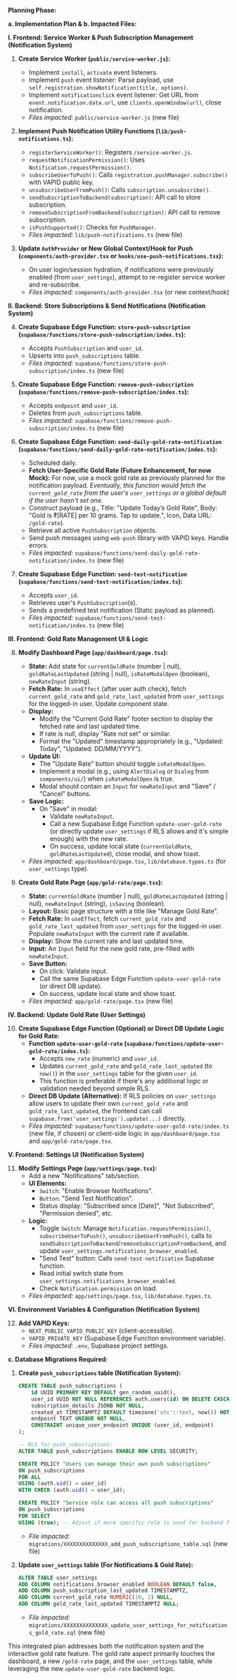 
**Planning Phase:**

**a. Implementation Plan & b. Impacted Files:**

**I. Frontend: Service Worker & Push Subscription Management (Notification System)**

1.  **Create Service Worker (`public/service-worker.js`):**
    *   Implement `install`, `activate` event listeners.
    *   Implement `push` event listener: Parse payload, use `self.registration.showNotification(title, options)`.
    *   Implement `notificationclick` event listener: Get URL from `event.notification.data.url`, use `clients.openWindow(url)`, close notification.
    *   *Files impacted:* `public/service-worker.js` (new file)

2.  **Implement Push Notification Utility Functions (`lib/push-notifications.ts`):**
    *   `registerServiceWorker()`: Registers `/service-worker.js`.
    *   `requestNotificationPermission()`: Uses `Notification.requestPermission()`.
    *   `subscribeUserToPush()`: Calls `registration.pushManager.subscribe()` with VAPID public key.
    *   `unsubscribeUserFromPush()`: Calls `subscription.unsubscribe()`.
    *   `sendSubscriptionToBackend(subscription)`: API call to store subscription.
    *   `removeSubscriptionFromBackend(subscription)`: API call to remove subscription.
    *   `isPushSupported()`: Checks for `PushManager`.
    *   *Files impacted:* `lib/push-notifications.ts` (new file)

3.  **Update `AuthProvider` or New Global Context/Hook for Push (`components/auth-provider.tsx` or `hooks/use-push-notifications.tsx`):**
    *   On user login/session hydration, if notifications were previously enabled (from `user_settings`), attempt to re-register service worker and re-subscribe.
    *   *Files impacted:* `components/auth-provider.tsx` (or new context/hook)

**II. Backend: Store Subscriptions & Send Notifications (Notification System)**

4.  **Create Supabase Edge Function: `store-push-subscription` (`supabase/functions/store-push-subscription/index.ts`):**
    *   Accepts `PushSubscription` and `user_id`.
    *   Upserts into `push_subscriptions` table.
    *   *Files impacted:* `supabase/functions/store-push-subscription/index.ts` (new file)

5.  **Create Supabase Edge Function: `remove-push-subscription` (`supabase/functions/remove-push-subscription/index.ts`):**
    *   Accepts `endpoint` and `user_id`.
    *   Deletes from `push_subscriptions` table.
    *   *Files impacted:* `supabase/functions/remove-push-subscription/index.ts` (new file)

6.  **Create Supabase Edge Function: `send-daily-gold-rate-notification` (`supabase/functions/send-daily-gold-rate-notification/index.ts`):**
    *   Scheduled daily.
    *   **Fetch User-Specific Gold Rate (Future Enhancement, for now Mock):** For now, use a mock gold rate as previously planned for the notification payload. *Eventually, this function would fetch the `current_gold_rate` from the user's `user_settings` or a global default if the user hasn't set one.*
    *   Construct payload (e.g., Title: "Update Today’s Gold Rate", Body: "Gold is ₹[RATE] per 10 grams. Tap to update.", Icon, Data URL: `/gold-rate`).
    *   Retrieve all active `PushSubscription` objects.
    *   Send push messages using `web-push` library with VAPID keys. Handle errors.
    *   *Files impacted:* `supabase/functions/send-daily-gold-rate-notification/index.ts` (new file)

7.  **Create Supabase Edge Function: `send-test-notification` (`supabase/functions/send-test-notification/index.ts`):**
    *   Accepts `user_id`.
    *   Retrieves user's `PushSubscription`(s).
    *   Sends a predefined test notification (Static payload as planned).
    *   *Files impacted:* `supabase/functions/send-test-notification/index.ts` (new file)

**III. Frontend: Gold Rate Management UI & Logic**

8.  **Modify Dashboard Page (`app/dashboard/page.tsx`):**
    *   **State:** Add state for `currentGoldRate` (number | null), `goldRateLastUpdated` (string | null), `isRateModalOpen` (boolean), `newRateInput` (string).
    *   **Fetch Rate:** In `useEffect` (after user auth check), fetch `current_gold_rate` and `gold_rate_last_updated` from `user_settings` for the logged-in user. Update component state.
    *   **Display:**
        *   Modify the "Current Gold Rate" footer section to display the fetched rate and last updated time.
        *   If rate is null, display "Rate not set" or similar.
        *   Format the "Updated" timestamp appropriately (e.g., "Updated: Today", "Updated: DD/MM/YYYY").
    *   **Update UI:**
        *   The "Update Rate" button should toggle `isRateModalOpen`.
        *   Implement a modal (e.g., using `AlertDialog` or `Dialog` from `components/ui/`) when `isRateModalOpen` is true.
        *   Modal should contain an `Input` for `newRateInput` and "Save" / "Cancel" buttons.
    *   **Save Logic:**
        *   On "Save" in modal:
            *   Validate `newRateInput`.
            *   Call a new Supabase Edge Function `update-user-gold-rate` (or directly update `user_settings` if RLS allows and it's simple enough) with the new rate.
            *   On success, update local state (`currentGoldRate`, `goldRateLastUpdated`), close modal, and show toast.
    *   *Files impacted:* `app/dashboard/page.tsx`, `lib/database.types.ts` (for `user_settings` type).

9.  **Create Gold Rate Page (`app/gold-rate/page.tsx`):**
    *   **State:** `currentGoldRate` (number | null), `goldRateLastUpdated` (string | null), `newRateInput` (string), `isSaving` (boolean).
    *   **Layout:** Basic page structure with a title like "Manage Gold Rate".
    *   **Fetch Rate:** In `useEffect`, fetch `current_gold_rate` and `gold_rate_last_updated` from `user_settings` for the logged-in user. Populate `newRateInput` with the current rate if available.
    *   **Display:** Show the current rate and last updated time.
    *   **Input:** An `Input` field for the new gold rate, pre-filled with `newRateInput`.
    *   **Save Button:**
        *   On click: Validate input.
        *   Call the same Supabase Edge Function `update-user-gold-rate` (or direct DB update).
        *   On success, update local state and show toast.
    *   *Files impacted:* `app/gold-rate/page.tsx` (new file)

**IV. Backend: Update Gold Rate (User Settings)**

10. **Create Supabase Edge Function (Optional) or Direct DB Update Logic for Gold Rate:**
    *   **Function `update-user-gold-rate` (`supabase/functions/update-user-gold-rate/index.ts`):**
        *   Accepts `new_rate` (numeric) and `user_id`.
        *   Updates `current_gold_rate` and `gold_rate_last_updated` (to `now()`) in the `user_settings` table for the given `user_id`.
        *   This function is preferable if there's any additional logic or validation needed beyond simple RLS.
    *   **Direct DB Update (Alternative):** If RLS policies on `user_settings` allow users to update their own `current_gold_rate` and `gold_rate_last_updated`, the frontend can call `supabase.from('user_settings').update(...)` directly.
    *   *Files impacted:* `supabase/functions/update-user-gold-rate/index.ts` (new file, if chosen) or client-side logic in `app/dashboard/page.tsx` and `app/gold-rate/page.tsx`.

**V. Frontend: Settings UI (Notification System)**

11. **Modify Settings Page (`app/settings/page.tsx`):**
    *   Add a new "Notifications" tab/section.
    *   **UI Elements:**
        *   `Switch`: "Enable Browser Notifications".
        *   `Button`: "Send Test Notification".
        *   Status display: "Subscribed since [Date]", "Not Subscribed", "Permission denied", etc.
    *   **Logic:**
        *   Toggle `Switch`: Manage `Notification.requestPermission()`, `subscribeUserToPush()`, `unsubscribeUserFromPush()`, calls to `sendSubscriptionToBackend`/`removeSubscriptionFromBackend`, and update `user_settings.notifications_browser_enabled`.
        *   "Send Test" button: Calls `send-test-notification` Supabase function.
        *   Read initial switch state from `user_settings.notifications_browser_enabled`.
        *   Check `Notification.permission` on load.
    *   *Files impacted:* `app/settings/page.tsx`, `lib/database.types.ts`.

**VI. Environment Variables & Configuration (Notification System)**

12. **Add VAPID Keys:**
    *   `NEXT_PUBLIC_VAPID_PUBLIC_KEY` (client-accessible).
    *   `VAPID_PRIVATE_KEY` (Supabase Edge Function environment variable).
    *   *Files impacted:* `.env`, Supabase project settings.

**c. Database Migrations Required:**

1.  **Create `push_subscriptions` table (Notification System):**
    ```sql
    CREATE TABLE push_subscriptions (
        id UUID PRIMARY KEY DEFAULT gen_random_uuid(),
        user_id UUID NOT NULL REFERENCES auth.users(id) ON DELETE CASCADE,
        subscription_details JSONB NOT NULL,
        created_at TIMESTAMPTZ DEFAULT timezone('utc'::text, now()) NOT NULL,
        endpoint TEXT UNIQUE NOT NULL,
        CONSTRAINT unique_user_endpoint UNIQUE (user_id, endpoint)
    );

    -- RLS for push_subscriptions:
    ALTER TABLE push_subscriptions ENABLE ROW LEVEL SECURITY;

    CREATE POLICY "Users can manage their own push subscriptions"
    ON push_subscriptions
    FOR ALL
    USING (auth.uid() = user_id)
    WITH CHECK (auth.uid() = user_id);

    CREATE POLICY "Service role can access all push subscriptions"
    ON push_subscriptions
    FOR SELECT
    USING (true); -- Adjust if more specific role is used for backend functions
    ```
    *   *File impacted:* `migrations/XXXXXXXXXXXXXX_add_push_subscriptions_table.sql` (new file)

2.  **Update `user_settings` table (For Notifications & Gold Rate):**
    ```sql
    ALTER TABLE user_settings
    ADD COLUMN notifications_browser_enabled BOOLEAN DEFAULT false,
    ADD COLUMN push_subscription_last_updated TIMESTAMPTZ,
    ADD COLUMN current_gold_rate NUMERIC(10, 2) NULL,
    ADD COLUMN gold_rate_last_updated TIMESTAMPTZ NULL;
    ```
    *   *File impacted:* `migrations/XXXXXXXXXXXXXX_update_user_settings_for_notifications_gold_rate.sql` (new file)

This integrated plan addresses both the notification system and the interactive gold rate feature. The gold rate aspect primarily touches the dashboard, a new `/gold-rate` page, and the `user_settings` table, while leveraging the new `update-user-gold-rate` backend logic.


